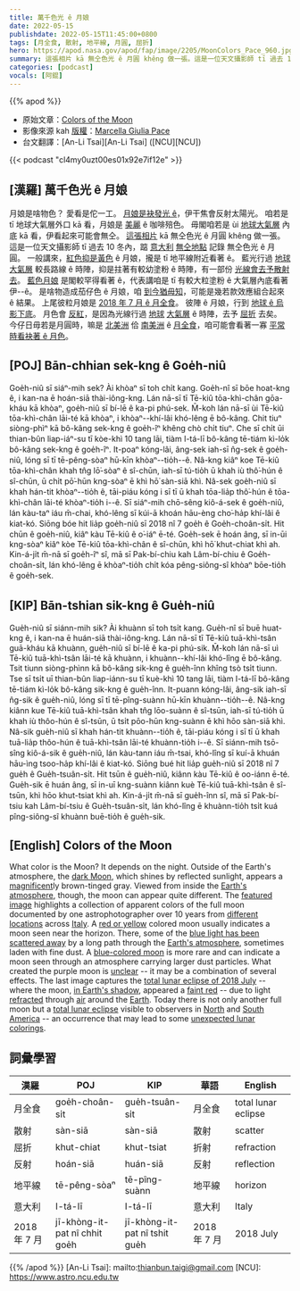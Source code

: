 ```yaml
---
title: 萬千色光 ê 月娘
date: 2022-05-15
publishdate: 2022-05-15T11:45:00+0800
tags: [月全食, 散射, 地平線, 月圓, 屈折]
hero: https://apod.nasa.gov/apod/fap/image/2205/MoonColors_Pace_960.jpg
summary: 這張相片 kā 無仝色光 ê 月圓 khêng 做一張。這是一位天文攝影師 tī 過去 10 冬內，踮 意大利 無仝地點記錄 無仝色光 ê 月圓。
categories: [podcast]
vocals: [阿錕]
---
```


{{% apod %}}

- 原始文章：[Colors of the Moon](https://apod.nasa.gov/apod/ap220515.html)
- 影像來源 kah [版權][copyright]：[Marcella Giulia Pace](https://greenflash.photo/about-me/)
- 台文翻譯：[An-Li Tsai][An-Li Tsai] ([NCU][NCU])

{{< podcast "cl4my0uzt00es01x92e7if12e" >}}

## [漢羅] 萬千色光 ê 月娘
月娘是啥物色？
愛看是佗一工。
[月娘是袂發光 ê][dark Moon]，伊干焦會反射太陽光。
咱若是 tī 地球大氣層外口 kā 看，月娘是 [美麗][magnificent] ê 咖啡殕色。
毋閣咱若是 ùi [地球大氣層][Earth's atmosphere] 內底 kā 看，伊看起來可能會無仝。
[這張相片][featured image] kā 無仝色光 ê 月圓 khêng 做一張。
這是一位天文攝影師 tī 過去 10 冬內，踮 [意大利][Italy] [無仝地點][different locations] 記錄 無仝色光 ê 月圓。
一般講來，[紅色抑是黃色][red or yellow] ê 月娘，攏是 tī 地平線附近看著 ê。
藍光行過 [地球大氣層][Earth's atmosphere] 較長路線 ê 時陣，抑是拄著有較幼塗粉 ê 時陣，有一部份 [光線會去予散射去][blue light has been scattered away]。
[藍色月娘][blue-colored moon] 是閣較罕得看著 ê，代表講咱是 tī 有較大粒塗粉 ê 大氣層內底看著伊--ê。
是啥物造成茄仔色 ê 月娘，咱 [到今猶毋知][unclear]，可能是幾若款效應組合起來 ê 結果。
上尾彼粒月娘是 [2018 年 7 月 ê 月全食][total lunar eclipse of 2018 July]。
彼陣 ê 月娘，行到 [地球 ê 烏影下底][in Earth's shadow]。
月色會 [反紅][faint red]，是因為光線行過 [地球][Earth] [大氣層][air t] ê 時陣，去予 [屈折][refracted] 去矣。
今仔日毋若是月圓時，嘛是 [北美洲][North] 佮 [南美洲][South America] ê [月全食][total lunar eclipse]，咱可能會看著一寡 [平常時看袂著 ê 月色][unexpected lunar colorings t]。

## [POJ] Bān-chhian sek-kng ê Goe̍h-niû
Goe̍h-niû sī siáⁿ-mih sek?
Ài khòaⁿ sī toh chi̍t kang.
Goe̍h-nî sī bōe hoat-kng ê, i kan-na ē hoán-siā thài-iông-kng.
Lán nā-sī tī Tē-kiû tōa-khì-chân gōa-kháu kā khòaⁿ, goe̍h-niû sī bí-lē ê ka-pi phú-sek.
M̄-koh lán nā-sī ùi Tē-kiû tōa-khì-chân lāi-té kā khòaⁿ, i khòaⁿ--khí-lâi khó-lêng ē bô-kâng.
Chit tiuⁿ siòng-phìⁿ kā bô-kâng sek-kng ê goe̍h-îⁿ khêng chò chi̍t tiuⁿ.
Che sī chi̍t ūi thian-bûn liap-iáⁿ-su tī kòe-khì 10 tang lāi, tiàm I-tá-lī bô-kâng tē-tiám kì-lo̍k bô-kâng sek-kng ê goe̍h-îⁿ.
It-poaⁿ kóng-lâi, âng-sek iah-sī n̂g-sek ê goe̍h-niû, lóng sī tī tē-pêng-sòaⁿ hū-kīn khòaⁿ--tio̍h--ê.
Nâ-kng kiâⁿ koe Tē-kiû tōa-khì-chân khah tn̂g lō͘-sòaⁿ ê sî-chūn, iah-sī tú-tio̍h ū khah iù thô͘-hún ê sî-chūn, ū chi̍t pō͘-hūn kng-sòaⁿ ē khì hō͘ sàn-siā khì.
Nâ-sek goe̍h-niû sī khah hán-tit khòaⁿ--tio̍h ê, tāi-piáu kóng i sī tī ū khah tōa-lia̍p thô͘-hún ê tōa-khì-chân lāi-té khòaⁿ-tio̍h i--ê.
Sī siáⁿ-mih chō-sêng kiô-á-sek ê goe̍h-niû, lán kàu-taⁿ iáu m̄-chai, khó-lêng sī kúi-ā khoán hāu-èng cho͘-ha̍p khí-lâi ê kiat-kó.
Siōng bóe hit lia̍p goe̍h-niû sī 2018 nî 7 goe̍h ê Goe̍h-choân-si̍t.
Hit chūn ê goe̍h-niû, kiâⁿ kàu Tē-kiû ê o͘-iáⁿ ē-té.
Goe̍h-sek ē hoán âng, sī in-ūi kng-sòaⁿ kiâⁿ kòe Tē-kiû tōa-khì-chân ê sî-chūn, khì hō͘ khut-chiat khì ah.
Kin-á-ji̍t m̄-nā sī goe̍h-îⁿ sî, mā sī Pak-bí-chiu kah Lâm-bí-chiu ê Goe̍h-choân-si̍t, lán khó-lêng ē khòaⁿ-tio̍h chi̍t kóa pêng-siông-sî khòaⁿ bōe-tio̍h ê goe̍h-sek.

## [KIP] Bān-tshian sik-kng ê Gue̍h-niû
Gue̍h-niû sī siánn-mih sik?
Ài khuànn sī toh tsi̍t kang.
Gue̍h-nî sī buē huat-kng ê, i kan-na ē huán-siā thài-iông-kng.
Lán nā-sī tī Tē-kiû tuā-khì-tsân guā-kháu kā khuànn, gue̍h-niû sī bí-lē ê ka-pi phú-sik.
M̄-koh lán nā-sī uì Tē-kiû tuā-khì-tsân lāi-té kā khuànn, i khuànn--khí-lâi khó-lîng ē bô-kâng.
Tsit tiunn siòng-phìnn kā bô-kâng sik-kng ê gue̍h-înn khîng tsò tsi̍t tiunn.
Tse sī tsi̍t uī thian-bûn liap-iánn-su tī kuè-khì 10 tang lāi, tiàm I-tá-lī bô-kâng tē-tiám kì-lo̍k bô-kâng sik-kng ê gue̍h-înn.
It-puann kóng-lâi, âng-sik iah-sī n̂g-sik ê gue̍h-niû, lóng sī tī tē-pîng-suànn hū-kīn khuànn--tio̍h--ê.
Nâ-kng kiânn kue Tē-kiû tuā-khì-tsân khah tn̂g lōo-suànn ê sî-tsūn, iah-sī tú-tio̍h ū khah iù thôo-hún ê sî-tsūn, ū tsi̍t pōo-hūn kng-suànn ē khì hōo sàn-siā khì.
Nâ-sik gue̍h-niû sī khah hán-tit khuànn--tio̍h ê, tāi-piáu kóng i sī tī ū khah tuā-lia̍p thôo-hún ê tuā-khì-tsân lāi-té khuànn-tio̍h i--ê.
Sī siánn-mih tsō-sîng kiô-á-sik ê gue̍h-niû, lán kàu-tann iáu m̄-tsai, khó-lîng sī kuí-ā khuán hāu-ìng tsoo-ha̍p khí-lâi ê kiat-kó.
Siōng bué hit lia̍p gue̍h-niû sī 2018 nî 7 gue̍h ê Gue̍h-tsuân-si̍t.
Hit tsūn ê gue̍h-niû, kiânn kàu Tē-kiû ê oo-iánn ē-té.
Gue̍h-sik ē huán âng, sī in-uī kng-suànn kiânn kuè Tē-kiû tuā-khì-tsân ê sî-tsūn, khì hōo khut-tsiat khì ah.
Kin-á-ji̍t m̄-nā sī gue̍h-înn sî, mā sī Pak-bí-tsiu kah Lâm-bí-tsiu ê Gue̍h-tsuân-si̍t, lán khó-lîng ē khuànn-tio̍h tsi̍t kuá pîng-siông-sî khuànn buē-tio̍h ê gue̍h-sik.

## [English] Colors of the Moon

What color is the Moon?
It depends on the night.
Outside of the Earth's atmosphere, the [dark Moon][dark Moon], which shines by reflected sunlight, appears a [magnificent][magnificent]ly brown-tinged gray.
Viewed from inside the [Earth's atmosphere][Earth's atmosphere], though, the moon can appear quite different.
The [featured image][featured image] highlights a collection of apparent colors of the full moon documented by one astrophotographer over 10 years from [different locations][different locations] across [Italy][Italy].
A [red or yellow][red or yellow] colored moon usually indicates a moon seen near the horizon.
There, some of the [blue light has been scattered away][blue light has been scattered away] by a long path through the [Earth's atmosphere][Earth's atmosphere], sometimes laden with fine dust.
A [blue-colored moon][blue-colored moon] is more rare and can indicate a moon seen through an atmosphere carrying larger dust particles.
What created the purple moon is [unclear][unclear] -- it may be a combination of several effects.
The last image captures the [total lunar eclipse of 2018 July][total lunar eclipse of 2018 July] -- where the moon, [in Earth's shadow][in Earth's shadow], appeared a [faint red][faint red] -- due to light [refracted][refracted] through [air][air e] around the [Earth][Earth].
Today there is not only another full moon but a [total lunar eclipse][total lunar eclipse] visible to observers in [North][North] and [South America][South America] -- an occurrence that may lead to some [unexpected lunar colorings][unexpected lunar colorings e].

## 詞彙學習

|漢羅|POJ|KIP|華語|English|
|-|-|-|-|-|
|月全食|goe̍h-choân-si̍t|gue̍h-tsuân-si̍t|月全食|total lunar eclipse|
|散射|sàn-siā|sàn-siā|散射|scatter|
|屈折|khut-chiat|khut-tsiat|折射|refraction|
|反射|hoán-siā|huán-siā|反射|reflection|
|地平線|tē-pêng-sòaⁿ|tē-pîng-suànn|地平線|horizon|
|意大利|I-tá-lī|I-tá-lī|意大利|Italy|
|2018 年 7 月|jī-khòng-it-pat nî chhit goe̍h|jī-khòng-it-pat nî tshit gue̍h|2018 年 7 月|2018 July|

{{% /apod %}}
[An-Li Tsai]: mailto:thianbun.taigi@gmail.com
[NCU]: https://www.astro.ncu.edu.tw

[copyright]: https://apod.nasa.gov/apod/fap/lib/about_apod.html#srapply

[dark Moon]:https://www.universetoday.com/19981/moon-albedo/
[magnificent]:https://apod.nasa.gov/apod/ap031109.html
[Earth's atmosphere]:https://climate.nasa.gov/news/2919/earths-atmosphere-a-multi-layered-cake/
[featured image]:https://greenflash.photo/greenflash-gallery/greenflash-gallery/portfolio/colors-of-the-moon/
[different locations]:https://youtu.be/G0EUqGhYZ6Y
[Italy]:https://en.wikipedia.org/wiki/Italy
[red or yellow]:http://curious.astro.cornell.edu/about-us/46-our-solar-system/the-moon/observing-the-moon/142-why-are-the-moon-and-sun-sometimes-orange-or-red-beginner
[blue light has been scattered away]:https://spaceplace.nasa.gov/blue-sky/en/
[Earth's atmosphere]:https://scied.ucar.edu/shortcontent/earths-atmosphere
[blue-colored moon]:https://www.loc.gov/everyday-mysteries/astronomy/item/what-is-a-blue-moon-is-it-ever-really-blue/
[unclear]:https://s3.amazonaws.com/cdn-origin-etr.akc.org/wp-content/uploads/2018/09/29083523/GettyImages-157531381-1024x746.jpg
[total lunar eclipse of 2018 July]:https://apod.nasa.gov/apod/ap190120.html
[in Earth's shadow]:https://sservi.nasa.gov/wp-content/uploads/2014/04/si_lunar-eclipse_geometry.jpg
[faint red]:https://www.timeanddate.com/eclipse/why-does-moon-look-red-lunar-eclipse.html
[refracted]:https://www.sciencelearn.org.nz/resources/49-refraction-of-light
[air e]:https://apod.nasa.gov/apod/ap220417.html
[air t]:https://apod.tw/daily/20220417/
[Earth]:https://solarsystem.nasa.gov/planets/earth/overview/
[total lunar eclipse]:https://www.timeanddate.com/eclipse/lunar/2022-may-16
[North]:https://en.wikipedia.org/wiki/North_America
[South America]:https://en.wikipedia.org/wiki/South_America
[unexpected lunar colorings e]:https://apod.nasa.gov/apod/ap211201.html
[unexpected lunar colorings t]:https://apod.tw/daily/20211201/
